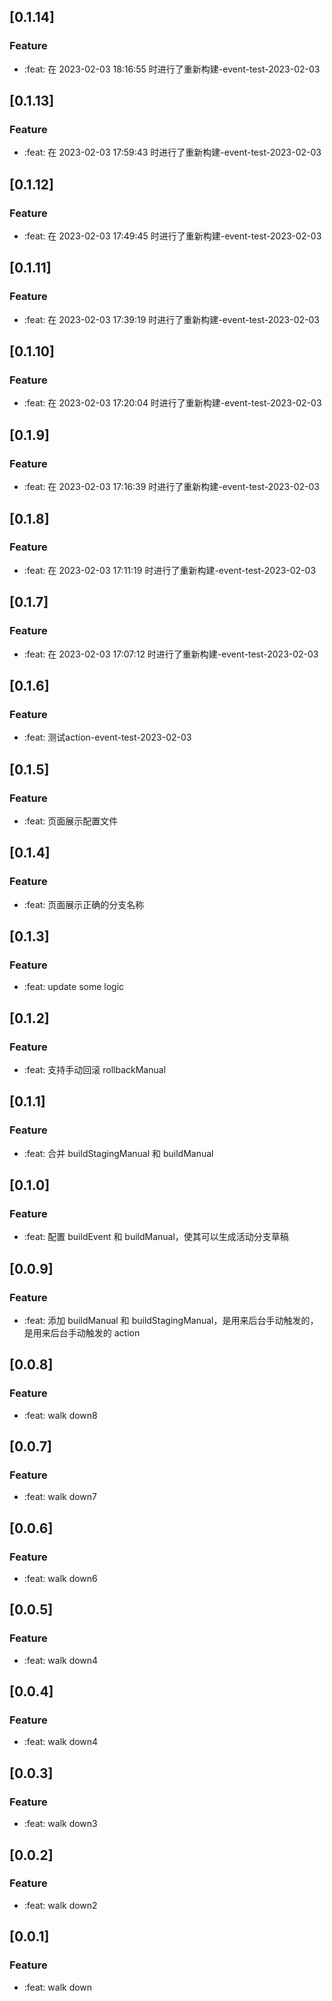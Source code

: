 ## [0.1.14]

### Feature

- :feat: 在 2023-02-03 18:16:55 时进行了重新构建-event-test-2023-02-03

## [0.1.13]

### Feature

- :feat: 在 2023-02-03 17:59:43 时进行了重新构建-event-test-2023-02-03

## [0.1.12]

### Feature

- :feat: 在 2023-02-03 17:49:45 时进行了重新构建-event-test-2023-02-03

## [0.1.11]

### Feature

- :feat: 在 2023-02-03 17:39:19 时进行了重新构建-event-test-2023-02-03

## [0.1.10]

### Feature

- :feat: 在 2023-02-03 17:20:04 时进行了重新构建-event-test-2023-02-03

## [0.1.9]

### Feature

- :feat: 在 2023-02-03 17:16:39 时进行了重新构建-event-test-2023-02-03

## [0.1.8]

### Feature

- :feat: 在 2023-02-03 17:11:19 时进行了重新构建-event-test-2023-02-03

## [0.1.7]

### Feature

- :feat: 在 2023-02-03 17:07:12 时进行了重新构建-event-test-2023-02-03

## [0.1.6]

### Feature

- :feat: 测试action-event-test-2023-02-03

## [0.1.5]

### Feature

- :feat: 页面展示配置文件

## [0.1.4]

### Feature

- :feat: 页面展示正确的分支名称

## [0.1.3]

### Feature

- :feat: update some logic

## [0.1.2]

### Feature

- :feat: 支持手动回滚 rollbackManual

## [0.1.1]

### Feature

- :feat: 合并 buildStagingManual 和 buildManual

## [0.1.0]

### Feature

- :feat: 配置 buildEvent 和 buildManual，使其可以生成活动分支草稿

## [0.0.9]

### Feature

- :feat: 添加 buildManual 和 buildStagingManual，是用来后台手动触发的，是用来后台手动触发的 action

## [0.0.8]

### Feature

- :feat: walk down8

## [0.0.7]

### Feature

- :feat: walk down7

## [0.0.6]

### Feature

- :feat: walk down6

## [0.0.5]

### Feature

- :feat: walk down4

## [0.0.4]

### Feature

- :feat: walk down4

## [0.0.3]

### Feature

- :feat: walk down3

## [0.0.2]

### Feature

- :feat: walk down2

## [0.0.1]

### Feature

- :feat: walk down
